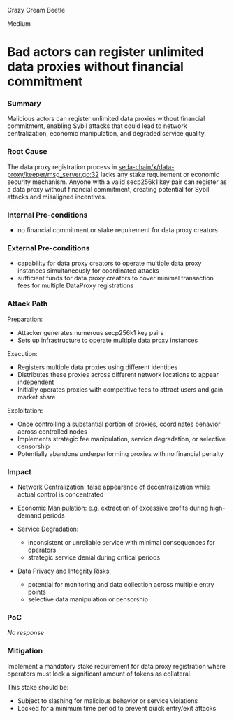 Crazy Cream Beetle

Medium

# Bad actors can register unlimited data proxies without financial commitment

### Summary

Malicious actors can register unlimited data proxies without financial commitment, enabling Sybil attacks that could lead to network centralization, economic manipulation, and degraded service quality.

### Root Cause

The data proxy registration process in [seda-chain/x/data-proxy/keeper/msg_server.go:32](https://github.com/sherlock-audit/2024-12-seda-protocol/blob/main/seda-chain/x/data-proxy/keeper/msg_server.go#L33) lacks any stake requirement or economic security mechanism. 
Anyone with a valid secp256k1 key pair can register as a data proxy without financial commitment, creating potential for Sybil attacks and misaligned incentives.

### Internal Pre-conditions

- no financial commitment or stake requirement for data proxy creators

### External Pre-conditions

- capability for data proxy creators to operate multiple data proxy instances simultaneously for coordinated attacks
- sufficient funds for data proxy creators to cover minimal transaction fees for multiple DataProxy registrations

### Attack Path

Preparation:
- Attacker generates numerous secp256k1 key pairs
- Sets up infrastructure to operate multiple data proxy instances

Execution:
- Registers multiple data proxies using different identities
- Distributes these proxies across different network locations to appear independent
- Initially operates proxies with competitive fees to attract users and gain market share

Exploitation:
- Once controlling a substantial portion of proxies, coordinates behavior across controlled nodes
- Implements strategic fee manipulation, service degradation, or selective censorship
- Potentially abandons underperforming proxies with no financial penalty

### Impact

- Network Centralization: false appearance of decentralization while actual control is concentrated

- Economic Manipulation: e.g. extraction of excessive profits during high-demand periods

- Service Degradation: 
  - inconsistent or unreliable service with minimal consequences for operators
  - strategic service denial during critical periods

- Data Privacy and Integrity Risks:
  - potential for monitoring and data collection across multiple entry points
  - selective data manipulation or censorship

### PoC

_No response_

### Mitigation

Implement a mandatory stake requirement for data proxy registration where operators must lock a significant amount of tokens as collateral. 

This stake should be:
- Subject to slashing for malicious behavior or service violations
- Locked for a minimum time period to prevent quick entry/exit attacks